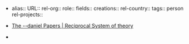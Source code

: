 - alias::
  URL::
  rel-org::
  role::
  fields::
  creations::
  rel-country::
  tags:: person
  rel-projects::

- [The --daniel Papers | Reciprocal System of theory](https://reciprocalsystem.org/papers/daniel-phoenix-iii)
-
